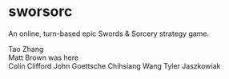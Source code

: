 sworsorc
========

An online, turn-based epic Swords & Sorcery strategy game.

Tao Zhang <br/>
Matt Brown was here <br/>
Colin Clifford
John Goettsche
Chihsiang Wang
Tyler Jaszkowiak

